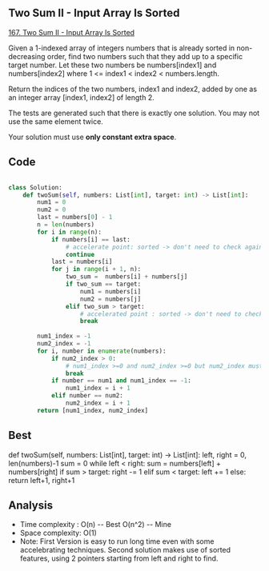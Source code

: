 ## Two Sum II - Input Array Is Sorted

[167. Two Sum II - Input Array Is Sorted](https://leetcode.com/problems/two-sum-ii-input-array-is-sorted)

Given a 1-indexed array of integers numbers that is already sorted in non-decreasing order, find two numbers such that they add up to a specific target number. Let these two numbers be numbers[index1] and numbers[index2] where 1 <= index1 < index2 < numbers.length.

Return the indices of the two numbers, index1 and index2, added by one as an integer array [index1, index2] of length 2.

The tests are generated such that there is exactly one solution. You may not use the same element twice.

Your solution must use **only constant extra space**.
## Code
```python

class Solution:
    def twoSum(self, numbers: List[int], target: int) -> List[int]:
        num1 = 0
        num2 = 0
        last = numbers[0] - 1
        n = len(numbers)
        for i in range(n):
            if numbers[i] == last:
                # accelerate point: sorted -> don't need to check again for the same numbers
                continue
            last = numbers[i]
            for j in range(i + 1, n):
                two_sum =  numbers[i] + numbers[j]
                if two_sum == target:
                    num1 = numbers[i]
                    num2 = numbers[j]
                elif two_sum > target:
                    # accelerated point : sorted -> don't need to check the rest
                    break
        
        num1_index = -1
        num2_index = -1
        for i, number in enumerate(numbers):
            if num2_index > 0:
                # num1_index >=0 and num2_index >=0 but num2_index must be found later than num1_index
                break
            if number == num1 and num1_index == -1:
                num1_index = i + 1
            elif number == num2:
                num2_index = i + 1
        return [num1_index, num2_index]
```

## Best
def twoSum(self, numbers: List[int], target: int) -> List[int]:
        left, right = 0, len(numbers)-1 
        sum  = 0
        while left < right:
            sum = numbers[left] + numbers[right]
            if sum > target:
                right -= 1
            elif sum < target:
                left += 1
            else:
                return left+1, right+1

## Analysis
- Time complexity : O(n) -- Best  O(n^2) -- Mine
- Space complexity: O(1)
- Note: First Version is easy to run long time even with some accelebrating techniques.
Second solution makes use of sorted features, using 2 pointers starting from left and right to find. 
        
